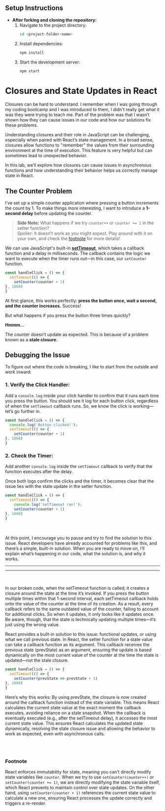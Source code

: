 ## Setup Instructions

- **After forking and cloning the repository:**
  1. Navigate to the project directory:
     ```bash
     cd <project-folder-name>
     ```
  2. Install dependencies:
     ```bash
     npm install
     ```
  3. Start the development server:
     ```bash
     npm start
     ```

# **Closures and State Updates in React**
Closures can be hard to understand. I remember when I was going through my coding bootcamp and I was introduced to them, I didn't really get what it was they were trying to teach me. Part of the problem was that I wasn’t shown how they can cause issues in our code and how our solutions fix these problems.

Understanding closures and their role in JavaScript can be challenging, especially when paired with React’s state management. In a broad sense, closures allow functions to "remember" the values from their surrounding environment at the time of execution. This feature is very helpful but can sometimes lead to unexpected behavior.

In this lab, we’ll explore how closures can cause issues in asynchronous functions and how understanding their behavior helps us correctly manage state in React.

## **The Counter Problem**

I’ve set up a simple counter application where pressing a button increments the count by 1. To make things more interesting, I want to introduce a **1-second delay** before updating the counter.

> **Side Note:** What happens if we try `counter++` or `counter += 1` in the setter function?  
> Spoiler: It doesn’t work as you might expect. Play around with it on your own, and check the [footnote](#footnote) for more details!

We can use JavaScript's built-in [**setTimeout**](https://developer.mozilla.org/en-US/docs/Web/API/setTimeout), which takes a callback function and a delay in milliseconds. The callback contains the logic we want to execute when the timer runs out—in this case, our `setCounter` function.

```javascript
const handleClick = () => {
  setTimeout(() => {
    setCounter(counter + 1)
}, 1000)
}
```

At first glance, this works perfectly: **press the button once, wait a second, and the counter increases.** Success!

But what happens if you press the button three times quickly?

**Hmmm...**

The counter doesn’t update as expected. This is because of a problem known as a **stale closure**.

## **Debugging the Issue**

To figure out where the code is breaking, I like to start from the outside and work inward:

### 1. **Verify the Click Handler:**
Add a `console.log` inside your click handler to confirm that it runs each time you press the button. You should see it log for each button click, regardless of when the `setTimeout` callback runs. So, we know the click is working—let’s go further in.

```javascript
const handleClick = () => {
  console.log('Button clicked!');
  setTimeout(() => {
    setCounter(counter + 1)
}, 1000)
}
```

### 2. **Check the Timer:**
Add another `console.log` inside the `setTimeout` callback to verify that the function executes after the delay.

Once both logs confirm the clicks and the timer, it becomes clear that the issue lies with the state update in the setter function.

```javascript
const handleClick = () => {
  setTimeout(() => {
    console.log('setTimeout ran!');
    setCounter(counter + 1)
}, 1000)
}
```

<br><br>
At this point, I encourage you to pause and try to find the solution to this issue. React developers have already accounted for problems like this, and there’s a simple, built-in solution. When you are ready to move on, I’ll explain what’s happening in our code, what the solution is, and why it works.

---
---
<br><br>
In our broken code, when the setTimeout function is called, it creates a closure around the state at the time it’s invoked. If you press the button multiple times within that 1-second interval, each setTimeout callback holds onto the value of the counter at the time of its creation. As a result, every callback refers to the same outdated value of the counter, failing to account for additional clicks. So when it updates, it only looks like it updates once. Be aware, though, that the state is technically updating multiple times—it’s just using the wrong value.

React provides a built-in solution to this issue: functional updates, or using what we call previous state. In React, the setter function for a state value can take a callback function as its argument. This callback receives the previous state (prevState) as an argument, ensuring the update is based dynamically on the most current value of the counter at the time the state is updated—not the stale closure.

```javascript
const handleClick = () => {
  setTimeout(() => {
    setCounter(prevState => prevState + 1)
}, 1000)
}
```

Here’s why this works: By using prevState, the closure is now created around the callback function instead of the state variable. This means React calculates the current state value at the exact moment the callback executes, avoiding reliance on a stale snapshot. When the callback is eventually executed (e.g., after the setTimeout delay), it accesses the most current state value. This ensures React calculates the updated state dynamically, resolving the stale closure issue and allowing the behavior to work as expected, even with asynchronous calls.

<br><br>

### Footnote

React enforces immutability for state, meaning you can't directly modify state variables like `counter`. When we try to use `setCounter(counter++)` or `setCounter(counter += 1)`, we are directly modifying the state variable itself, which React prevents to maintain control over state updates. On the other hand, using `setCounter(counter + 1)` references the current state value to calculate a new one, ensuring React processes the update correctly and triggers a re-render.

